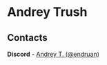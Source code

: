 # Andrey Trush

## Contacts
**Discord** - [Andrey T. (@endruan)](https://discordapp.com/users/endruan#9102)